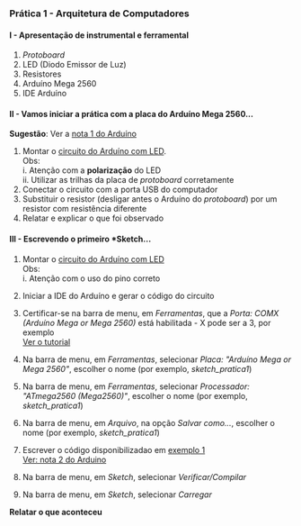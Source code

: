### Prática 1 - Arquitetura de Computadores

#### I - Apresentação de instrumental e ferramental
1. *Protoboard*
2. LED (Diodo Emissor de Luz)
3. Resistores
4. Arduíno Mega 2560
5. IDE Arduíno

#### II - Vamos iniciar a prática com a placa do Arduíno Mega 2560...
**Sugestão**: Ver a [nota 1 do Arduíno](/arduino/arduino_1.pdf)  
1. Montar  o [circuito do Arduíno com LED](https://github.com/claytonjasilva/claytonjasilva.github.io/blob/main/arq_aulas/arq_notas/Schematic_Ardu%C3%ADno%20com%20LED_2022-08-12.png).  
Obs:   
   i. Atenção com a **polarização** do LED  
   ii. Utilizar as trilhas da placa de *protoboard* corretamente
2. Conectar o circuito com a porta USB do computador
3. Substituir o resistor (desligar antes o Arduíno do *protoboard*) por um resistor com resistência diferente
4. Relatar e explicar o que foi observado

#### III - Escrevendo o primeiro *Sketch...
1. Montar o [circuito do Arduíno com LED](https://github.com/claytonjasilva/claytonjasilva.github.io/blob/main/arq_aulas/arq_notas/Schematic_Arduino%20com%20LED%20no%20Scetch_2022-08-12.png)  
Obs:  
   i. Atenção com o uso do pino correto
2. Iniciar a IDE do Arduíno e gerar o código do circuito  

4. Certificar-se na barra de menu, em *Ferramentas*, que a *Porta: COMX (Arduíno Mega or Mega 2560)* está habilitada - X pode ser a 3, por exemplo  
   [Ver o tutorial](https://www.circuitar.com.br/tutoriais/configurando-o-arduino-no-windows/index.html)
3. Na barra de menu, em *Ferramentas*, selecionar *Placa: "Arduíno Mega or Mega 2560"*, escolher o nome (por exemplo, *sketch_pratica1*)
4. Na barra de menu, em *Ferramentas*, selecionar *Processador: "ATmega2560 (Mega2560)"*, escolher o nome (por exemplo, *sketch_pratica1*)
5. Na barra de menu, em *Arquivo*, na opção *Salvar como...*, escolher o nome (por exemplo, *sketch_pratica1*)
6. Escrever o código disponibilizadao em [exemplo 1](https://github.com/claytonjasilva/arquitetura_exemplos/blob/main/arq_pratica1.ino)  
   [Ver: nota 2 do Arduino](/arduino/arduino_2.pdf)
7. Na barra de menu, em *Sketch*, selecionar *Verificar/Compilar*
8. Na barra de menu, em *Sketch*, selecionar *Carregar*

**Relatar o que aconteceu**
